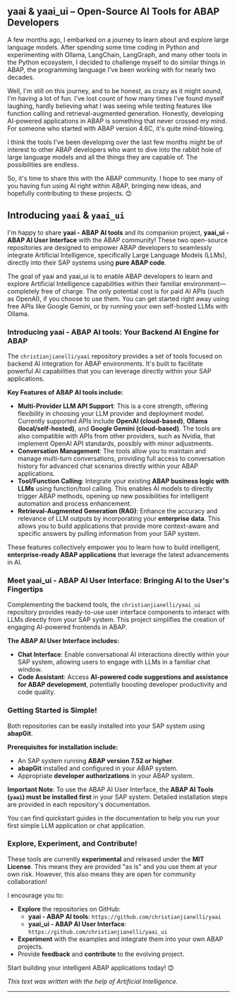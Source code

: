 ## **yaai & yaai_ui – Open-Source AI Tools for ABAP Developers**

A few months ago, I embarked on a journey to learn about and explore large language models. After spending some time coding in Python and experimenting with Ollama, LangChain, LangGraph, and many other tools in the Python ecosystem, I decided to challenge myself to do similar things in ABAP, the programming language I've been working with for nearly two decades.

Well, I'm still on this journey, and to be honest, as crazy as it might sound, I'm having a lot of fun. I've lost count of how many times I've found myself laughing, hardly believing what I was seeing while testing features like function calling and retrieval-augmented generation. Honestly, developing AI-powered applications in ABAP is something that never crossed my mind. For someone who started with ABAP version 4.6C, it's quite mind-blowing.

I think the tools I've been developing over the last few months might be of interest to other ABAP developers who want to dive into the rabbit hole of large language models and all the things they are capable of. The possibilities are endless.

So, it's time to share this with the ABAP community. I hope to see many of you having fun using AI right within ABAP, bringing new ideas, and hopefully contributing to these projects. 😊

## **Introducing `yaai` & `yaai_ui`**

I'm happy to share **yaai - ABAP AI tools** and its companion project, **yaai_ui - ABAP AI User Interface** with the ABAP community! These two open-source repositories are designed to empower ABAP developers to seamlessly integrate Artificial Intelligence, specifically Large Language Models (LLMs), directly into their SAP systems using **pure ABAP code**.

The goal of yaai and yaai_ui is to enable ABAP developers to learn and explore Artificial Intelligence capabilities within their familiar environment—completely free of charge. The only potential cost is for paid AI APIs (such as OpenAI), if you choose to use them. You can get started right away using free APIs like Google Gemini, or by running your own self-hosted LLMs with Ollama.

### **Introducing yaai - ABAP AI tools: Your Backend AI Engine for ABAP**

The `christianjianelli/yaai` repository provides a set of tools focused on backend AI integration for ABAP environments. It's built to facilitate powerful AI capabilities that you can leverage directly within your SAP applications.

**Key Features of ABAP AI tools include:**

*   **Multi-Provider LLM API Support**: This is a core strength, offering flexibility in choosing your LLM provider and deployment model. Currently supported APIs include **OpenAI (cloud-based)**, **Ollama (local/self-hosted)**, and **Google Gemini (cloud-based)**. The tools are also compatible with APIs from other providers, such as Nvidia, that implement OpenAI API standards, possibly with minor adjustments.
*   **Conversation Management**: The tools allow you to maintain and manage multi-turn conversations, providing full access to conversation history for advanced chat scenarios directly within your ABAP applications.
*   **Tool/Function Calling**: Integrate your existing **ABAP business logic with LLMs** using function/tool calling. This enables AI models to directly trigger ABAP methods, opening up new possibilities for intelligent automation and process enhancement.
*   **Retrieval-Augmented Generation (RAG)**: Enhance the accuracy and relevance of LLM outputs by incorporating your **enterprise data**. This allows you to build applications that provide more context-aware and specific answers by pulling information from your SAP system.

These features collectively empower you to learn how to build intelligent, **enterprise-ready ABAP applications** that leverage the latest advancements in AI.

### **Meet yaai_ui - ABAP AI User Interface: Bringing AI to the User's Fingertips**

Complementing the backend tools, the `christianjianelli/yaai_ui` repository provides ready-to-use user interface components to interact with LLMs directly from your SAP system. This project simplifies the creation of engaging AI-powered frontends in ABAP.

**The ABAP AI User Interface includes:**

*   **Chat Interface**: Enable conversational AI interactions directly within your SAP system, allowing users to engage with LLMs in a familiar chat window. 
*   **Code Assistant**: Access **AI-powered code suggestions and assistance for ABAP development**, potentially boosting developer productivity and code quality.

### **Getting Started is Simple!**

Both repositories can be easily installed into your SAP system using **abapGit**.

**Prerequisites for installation include:**

*   An SAP system running **ABAP version 7.52 or higher**.
*   **abapGit** installed and configured in your ABAP system.
*   Appropriate **developer authorizations** in your ABAP system.

**Important Note**: To use the ABAP AI User Interface, the **ABAP AI Tools (`yaai`) must be installed first** in your SAP system. Detailed installation steps are provided in each repository's documentation.

You can find quickstart guides in the documentation to help you run your first simple LLM application or chat application.

### **Explore, Experiment, and Contribute!**

These tools are currently **experimental** and released under the **MIT License**. This means they are provided "as is" and you use them at your own risk. However, this also means they are open for community collaboration!

I encourage you to:

*   **Explore** the repositories on GitHub:
    *   **yaai - ABAP AI tools**: `https://github.com/christianjianelli/yaai`
    *   **yaai_ui - ABAP AI User Interface**: `https://github.com/christianjianelli/yaai_ui`
*   **Experiment** with the examples and integrate them into your own ABAP projects.
*   Provide **feedback** and **contribute** to the evolving project.

Start building your intelligent ABAP applications today! 😊

*This text was written with the help of Artificial Intelligence.*

---